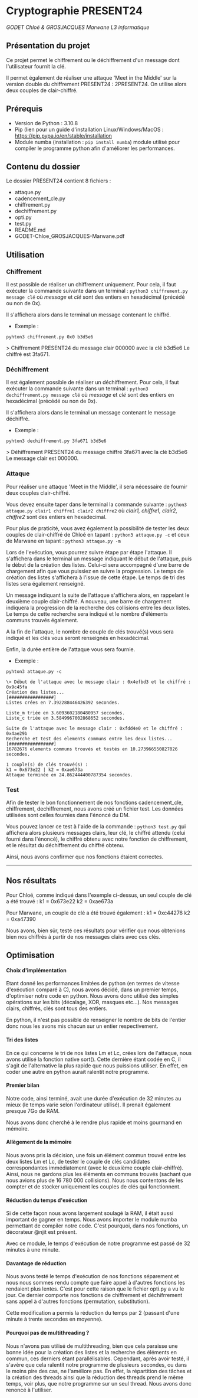 # Cryptographie PRESENT24

*GODET Chloé & GROSJACQUES Marwane*
*L3 informatique*

## Présentation du projet
Ce projet permet le chiffrement ou le déchiffrement d'un message dont l'utilisateur fournit la clé.

Il permet également de réaliser une attaque 'Meet in the Middle' sur la version double du chiffrement PRESENT24 : 2PRESENT24. On utilise alors deux couples de clair-chiffré. 

## Prérequis
- Version de Python : 3.10.8
- Pip (lien pour un guide d'installation Linux/Windows/MacOS : https://pip.pypa.io/en/stable/installation
- Module numba (installation : ```pip install numba```)
module utilisé pour compiler le programme python afin d'améliorer les performances.

## Contenu du dossier
Le dossier PRESENT24 contient 8 fichiers :
- attaque.py
- cadencement_cle.py
- chiffrement.py
- dechiffrement.py
- opti.py
- test.py
- README.md
- GODET-Chloe_GROSJACQUES-Marwane.pdf

## Utilisation
### Chiffrement
Il est possible de réaliser un chiffrement uniquement. Pour cela, il faut exécuter la commande suivante dans un terminal : 
```python3 chiffrement.py message clé```
où *message* et *clé* sont des entiers en hexadécimal (précédé ou non de 0x).

Il s'affichera alors dans le terminal un message contenant le chiffré.
- Exemple :

```pyhton3 chiffrement.py 0x0 b3d5e6```

\> Chiffrement PRESENT24 du message clair 000000 avec la clé b3d5e6
Le chiffré est 3fa671.


### Déchiffrement
Il est également possible de réaliser un déchiffrement. Pour cela, il faut exécuter la commande suivante dans un terminal : 
```python3 dechiffrement.py message clé```
où *message* et *clé* sont des entiers en hexadécimal (précédé ou non de 0x).

Il s'affichera alors dans le terminal un message contenant le message déchiffré.
- Exemple :

```pyhton3 dechiffrement.py 3fa671 b3d5e6```

\> Déhiffrement PRESENT24 du message chiffré 3fa671 avec la clé b3d5e6
Le message clair est 000000.

### Attaque
Pour réaliser une attaque 'Meet in the Middle', il sera nécessaire de fournir deux couples clair-chiffré. 

Vous devez ensuite taper dans le terminal la commande suivante : 
```python3 attaque.py clair1 chiffre1 clair2 chiffre2```
où *clair1, chiffre1, clair2, chiffre2* sont des entiers en hexadecimal. 

Pour plus de praticité, vous avez également la possibilité de tester les deux couples de clair-chiffré de Chloé en tapant :
```python3 attaque.py -c```
et ceux de Marwane en tapant : 
```python3 attaque.py -m```

Lors de l'exécution, vous pourrez suivre étape par étape l'attaque. Il s'affichera dans le terminal un message indiquant le début de l'attaque, puis le début de la création des listes. Celui-ci sera accompagné d'une barre de chargement afin que vous puissiez en suivre la progression. 
Le temps de création des listes s'affichera à l'issue de cette étape. 
Le temps de tri des listes sera également renseigné. 

Un message indiquant la suite de l'attaque s'affichera alors, en rappelant le deuxième couple clair-chiffré. 
A nouveau, une barre de chargement indiquera la progression de la recherche des collisions entre les deux listes. Le temps de cette recherche sera indiqué et le nombre d'éléments communs trouvés également. 

A la fin de l'attaque, le nombre de couple de clés trouvé(s) vous sera indiqué et les clés vous seront renseignés en hexadécimal.

Enfin, la durée entière de l'attaque vous sera fournie. 

- Exemple :

```pyhton3 attaque.py -c```

```
\> Début de l'attaque avec le message clair : 0x4efbd3 et le chiffré : 0x9c45fa
Création des listes...
[#################]
Listes crées en 7.392288446426392 secondes.

Liste_m triée en 3.6093602180480957 secondes.
Liste_c triée en 3.5849967002868652 secondes.

Suite de l'attaque avec le message clair : 0xfdd4e0 et le chiffré : 0x4ae29b
Recherche et test des elements communs entre les deux listes...
[#################]
16782676 elements communs trouvés et testés en 10.273966550827026 secondes.

1 couple(s) de clés trouvé(s) :
k1 = 0x673e22 | k2 = 0xae673a
Attaque terminée en 24.862444400787354 secondes.
```

### Test
Afin de tester le bon fonctionnement de nos fonctions cadencement_cle, chiffrement, dechiffrement, nous avons créé un fichier test.
Les données utilisées sont celles fournies dans l'énoncé du DM. 

Vous pouvez lancer ce test à l'aide de la commande : 
```python3 test.py``` 
qui affichera alors plusieurs messages clairs, leur clé, le chiffré attendu (celui fourni dans l'énoncé), le chiffré obtenu avec notre fonction de chiffrement, et le résultat du déchiffrement du chiffré obtenu. 

Ainsi, nous avons confirmer que nos fonctions étaient correctes. 


------------



## Nos résultats
Pour Chloé, comme indiqué dans l'exemple ci-dessus, un seul couple de clé a été trouvé : 
k1 = 0x673e22
k2 = 0xae673a

Pour Marwane, un couple de clé a été trouvé également : 
k1 = 0xc44276
k2 = 0xa47390

Nous avons, bien sûr, testé ces résultats pour vérifier que nous obtenions bien nos chiffrés à partir de nos messages clairs avec ces clés. 

## Optimisation

#### Choix d'implémentation
Etant donné les performances limitées de python (en termes de vitesse d'exécution comparé à C), nous avons décidé, dans un premier temps, d'optimiser notre code en python. Nous avons donc utilisé des simples opérations sur les bits (décalage, XOR, masques etc...). 
Nos messages clairs, chiffrés, clés sont tous des entiers. 

En python, il n'est pas possible de renseigner le nombre de bits de l'entier donc nous les avons mis chacun sur un entier respectivement. 

#### Tri des listes
En ce qui concerne le tri de nos listes Lm et Lc, crées lors de l'attaque, nous avons utilisé la fonction native sort(). Cette dernière étant codée en C, il s'agit de l'alternative la plus rapide que nous puissions utiliser. En effet, en coder une autre en python aurait ralentit notre programme.

#### Premier bilan
Notre code, ainsi terminé, avait une durée d'exécution de 32 minutes au mieux (le temps varie selon l'ordinateur utilisé). Il prenait également presque 7Go de RAM.

Nous avons donc cherché à le rendre plus rapide et moins gourmand en mémoire. 

#### Allègement de la mémoire
Nous avons pris la décision, une fois un élément commun trouvé entre les deux listes Lm et Lc, de tester le couple de clés candidates correspondantes immédiatement (avec le deuxième couple clair-chiffré). Ainsi, nous ne gardons plus les éléments en communs trouvés (sachant que nous avions plus de 16 780 000 collisions). Nous nous contentons de les compter et de stocker uniquement les couples de clés qui fonctionnent. 

#### Réduction du temps d'exécution
Si de cette façon nous avons largement soulagé la RAM, il était aussi important de gagner en temps. Nous avons importer le module numba permettant de compiler notre code. 
C'est pourquoi, dans nos fonctions, un décorateur @njit est présent. 

Avec ce module, le temps d'exécution de notre programme est passé de 32 minutes à une minute. 

#### Davantage de réduction
Nous avons testé le temps d'exécution de nos fonctions séparement et nous nous sommes rendu compte que faire appel à d'autres fonctions les rendaient plus lentes. 
C'est pour cette raison que le fichier opti.py a vu le jour. Ce dernier comporte nos fonctions de chiffrement et déchifrrement sans appel à d'autres fonctions (permutation, substitution). 

Cette modification a permis la réduction du temps par 2 (passant d'une minute à trente secondes en moyenne).

#### Pourquoi pas de multithreading ?
Nous n'avons pas utilisé de multithreading, bien que cela paraisse une bonne idée pour la création des listes et la recherche des éléments en commun, ces derniers étant parallélisables. 
Cependant, après avoir testé, il s'avère que cela ralentit notre programme de plusieurs secondes, ou dans le moins pire des cas, ne l'améliore pas. En effet, la répartition des tâches et la création des threads ainsi que la réduction des threads prend le même temps, voir plus, que notre programme sur un seul thread. 
Nous avons donc renoncé à l'utiliser. 







